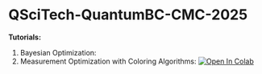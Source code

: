 # QSciTech-QuantumBC-CMC-2025
**Tutorials:**
1. Bayesian Optimization: 
2. Measurement Optimization with Coloring Algorithms:  <a target="_blank" href="https://colab.research.google.com/github/ChemAI-Lab/QSciTech-QuantumBC-CMC-2025/blob/main/notebooks/MeasurementOptTutorial.ipynb"> <img src="https://colab.research.google.com/assets/colab-badge.svg" alt="Open In Colab"/> </a>
